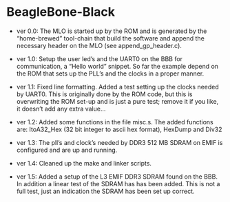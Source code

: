 BeagleBone-Black
================
- ver 0.0: The MLO is started up by the ROM and is generated by the
  “home-brewed” tool-chain that build the software and append the necessary 
  header on the MLO (see append_gp_header.c).

- ver 1.0: Setup the user led’s and the UART0 on the BBB for communication, 
  a “Hello world” snippet. So far the example depend on the ROM that sets up 
  the PLL’s and the clocks in a proper manner.

- ver 1.1: Fixed line formatting. Added a test setting up the clocks needed by 
  UART0. This is originally done by the ROM code, but this is overwriting the 
  ROM set-up and is just a pure test; remove it if you like, it doesn’t add any 
  extra value... 

- ver 1.2: Added some functions in the file misc.s. The added functions are:
  ItoA32_Hex (32 bit integer to ascii hex format), HexDump and Div32

- ver 1.3: The pll’s and clock’s needed by DDR3 512 MB SDRAM on EMIF is 
  configured and are up and running.

- ver 1.4: Cleaned up the make and linker scripts.

- ver 1.5: Added a setup of the L3 EMIF DDR3 SDRAM found on the BBB. In addition
           a linear test of the SDRAM has has been added. This is not a full
           test, just an indication the SDRAM has been set up correct.





